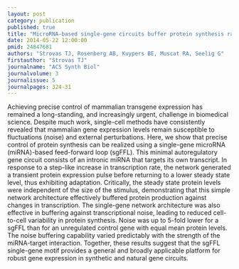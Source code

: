 ```yaml
---
layout: post
category: publication
published: true
title: "MicroRNA-based single-gene circuits buffer protein synthesis rates against perturbations."
date: 2014-05-22 12:00:00
pmid: 24847681
authors: "Strovas TJ, Rosenberg AB, Kuypers BE, Muscat RA, Seelig G"
firstauthor: "Strovas TJ"
journalname: "ACS Synth Biol"
journalvolume: 3
journalissue: 5
journalpages: 324-31
---
```


Achieving precise control of mammalian transgene expression has remained a long-standing, and increasingly urgent, challenge in biomedical science. Despite much work, single-cell methods have consistently revealed that mammalian gene expression levels remain susceptible to fluctuations (noise) and external perturbations. Here, we show that precise control of protein synthesis can be realized using a single-gene microRNA (miRNA)-based feed-forward loop (sgFFL). This minimal autoregulatory gene circuit consists of an intronic miRNA that targets its own transcript. In response to a step-like increase in transcription rate, the network generated a transient protein expression pulse before returning to a lower steady state level, thus exhibiting adaptation. Critically, the steady state protein levels were independent of the size of the stimulus, demonstrating that this simple network architecture effectively buffered protein production against changes in transcription. The single-gene network architecture was also effective in buffering against transcriptional noise, leading to reduced cell-to-cell variability in protein synthesis. Noise was up to 5-fold lower for a sgFFL than for an unregulated control gene with equal mean protein levels. The noise buffering capability varied predictably with the strength of the miRNA-target interaction. Together, these results suggest that the sgFFL single-gene motif provides a general and broadly applicable platform for robust gene expression in synthetic and natural gene circuits.

